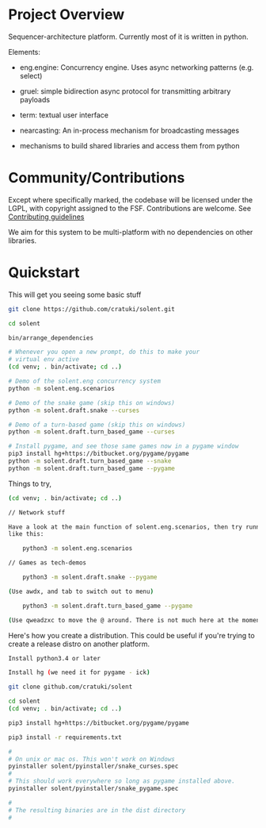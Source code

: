 # Project Overview

Sequencer-architecture platform. Currently most of it is written in python.

Elements:

* eng.engine: Concurrency engine. Uses async networking patterns (e.g. select)

* gruel: simple bidirection async protocol for transmitting arbitrary payloads

* term: textual user interface

* nearcasting: An in-process mechanism for broadcasting messages

* mechanisms to build shared libraries and access them from python


# Community/Contributions

Except where specifically marked, the codebase will be licensed under the
LGPL, with copyright assigned to the FSF. Contributions are welcome. See
[Contributing guidelines](CONTRIBUTING.md)

We aim for this system to be multi-platform with no dependencies on other
libraries.


# Quickstart

This will get you seeing some basic stuff

```bash
git clone https://github.com/cratuki/solent.git

cd solent

bin/arrange_dependencies

# Whenever you open a new prompt, do this to make your
# virtual env active
(cd venv; . bin/activate; cd ..)

# Demo of the solent.eng concurrency system
python -m solent.eng.scenarios

# Demo of the snake game (skip this on windows)
python -m solent.draft.snake --curses

# Demo of a turn-based game (skip this on windows)
python -m solent.draft.turn_based_game --curses

# Install pygame, and see those same games now in a pygame window
pip3 install hg+https://bitbucket.org/pygame/pygame
python -m solent.draft.turn_based_game --snake
python -m solent.draft.turn_based_game --pygame
```

Things to try,

```bash
(cd venv; . bin/activate; cd ..)

// Network stuff

Have a look at the main function of solent.eng.scenarios, then try running one
like this:

    python3 -m solent.eng.scenarios

// Games as tech-demos

    python3 -m solent.draft.snake --pygame

(Use awdx, and tab to switch out to menu)

    python3 -m solent.draft.turn_based_game --pygame

(Use qweadzxc to move the @ around. There is not much here at the moment)

```

Here's how you create a distribution. This could be useful if you're trying to
create a release distro on another platform.

```bash
Install python3.4 or later

Install hg (we need it for pygame - ick)

git clone github.com/cratuki/solent

cd solent
(cd venv; . bin/activate; cd ..)

pip3 install hg+https://bitbucket.org/pygame/pygame

pip3 install -r requirements.txt

#
# On unix or mac os. This won't work on Windows
pyinstaller solent/pyinstaller/snake_curses.spec
#
# This should work everywhere so long as pygame installed above.
pyinstaller solent/pyinstaller/snake_pygame.spec

#
# The resulting binaries are in the dist directory
#
```


